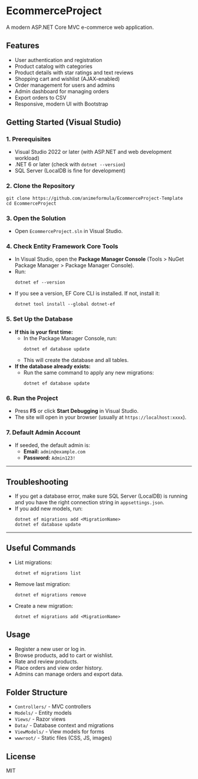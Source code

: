 # EcommerceProject

A modern ASP.NET Core MVC e-commerce web application.

## Features
- User authentication and registration
- Product catalog with categories
- Product details with star ratings and text reviews
- Shopping cart and wishlist (AJAX-enabled)
- Order management for users and admins
- Admin dashboard for managing orders
- Export orders to CSV
- Responsive, modern UI with Bootstrap

## Getting Started (Visual Studio)

### 1. Prerequisites
- Visual Studio 2022 or later (with ASP.NET and web development workload)
- .NET 6 or later (check with `dotnet --version`)
- SQL Server (LocalDB is fine for development)

### 2. Clone the Repository
```
git clone https://github.com/animeformula/EcommerceProject-Template
cd EcommerceProject
```

### 3. Open the Solution
- Open `EcommerceProject.sln` in Visual Studio.

### 4. Check Entity Framework Core Tools
- In Visual Studio, open the **Package Manager Console** (Tools > NuGet Package Manager > Package Manager Console).
- Run:
  ```
  dotnet ef --version
  ```
- If you see a version, EF Core CLI is installed. If not, install it:
  ```
  dotnet tool install --global dotnet-ef
  ```

### 5. Set Up the Database
- **If this is your first time:**
  - In the Package Manager Console, run:
    ```
    dotnet ef database update
    ```
  - This will create the database and all tables.
- **If the database already exists:**
  - Run the same command to apply any new migrations:
    ```
    dotnet ef database update
    ```

### 6. Run the Project
- Press **F5** or click **Start Debugging** in Visual Studio.
- The site will open in your browser (usually at `https://localhost:xxxx`).

### 7. Default Admin Account
- If seeded, the default admin is:
  - **Email:** `admin@example.com`
  - **Password:** `Admin123!`

---

## Troubleshooting
- If you get a database error, make sure SQL Server (LocalDB) is running and you have the right connection string in `appsettings.json`.
- If you add new models, run:
  ```
  dotnet ef migrations add <MigrationName>
  dotnet ef database update
  ```

---

## Useful Commands
- List migrations:
  ```
  dotnet ef migrations list
  ```
- Remove last migration:
  ```
  dotnet ef migrations remove
  ```
- Create a new migration:
  ```
  dotnet ef migrations add <MigrationName>
  ```

## Usage
- Register a new user or log in.
- Browse products, add to cart or wishlist.
- Rate and review products.
- Place orders and view order history.
- Admins can manage orders and export data.

## Folder Structure
- `Controllers/` - MVC controllers
- `Models/` - Entity models
- `Views/` - Razor views
- `Data/` - Database context and migrations
- `ViewModels/` - View models for forms
- `wwwroot/` - Static files (CSS, JS, images)

## License
MIT 
